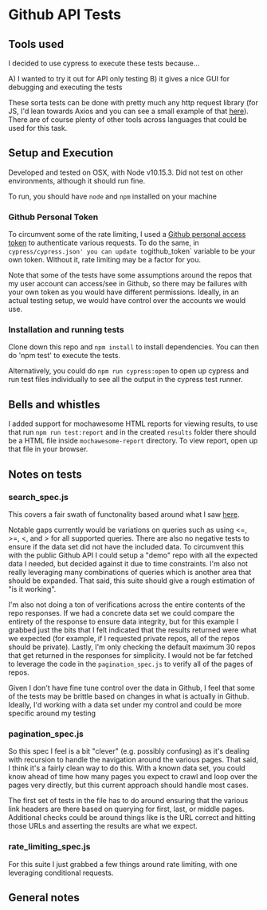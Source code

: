 # Github API Tests

## Tools used

I decided to use cypress to execute these tests because...

A) I wanted to try it out for API only testing
B) it gives a nice GUI for debugging and executing the tests

These sorta tests can be done with pretty much any http request library (for JS, I'd lean towards Axios and you can see a small example of that [here](https://github.com/thekiiingbob/minimal-api-testing)). There are of course plenty of other tools across languages that could be used for this task.

## Setup and Execution

Developed and tested on OSX, with Node v10.15.3. Did not test on other environments, although it should run fine.

To run, you should have `node` and `npm` installed on your machine

### Github Personal Token

To circumvent some of the rate limiting, I used a [Github personal access token](https://help.github.com/en/articles/creating-a-personal-access-token-for-the-command-line) to authenticate various requests. To do the same, in `cypress/cypress.json' you can update to`github_token` variable to be your own token. Without it, rate limiting may be a factor for you.

Note that some of the tests have some assumptions around the repos that my user account can access/see in Github, so there may be failures with your own token as you would have different permissions. Ideally, in an actual testing setup, we would have control over the accounts we would use.

### Installation and running tests

Clone down this repo and `npm install` to install dependencies. You can then do 'npm test' to execute the tests.

Alternatively, you could do `npm run cypress:open` to open up cypress and run test files individually to see all the output in the cypress test runner.

## Bells and whistles

I added support for mochawesome HTML reports for viewing results, to use that run `npm run test:report` and in the created `results` folder there should be a HTML file inside `mochawesome-report` directory. To view report, open up that file in your browser.

## Notes on tests

### search_spec.js

This covers a fair swath of functonality based around what I saw [here](https://help.github.com/en/articles/searching-for-repositories#search-within-a-users-or-organizations-repositories).

Notable gaps currently would be variations on queries such as using <=, >=, <, and > for all supported queries. There are also no negative tests to ensure if the data set did not have the included data. To circumvent this with the public Github API I could setup a "demo" repo with all the expected data I needed, but decided against it due to time constraints. I'm also not really leveraging many combinations of queries which is another area that should be expanded. That said, this suite should give a rough estimation of "is it working".

I'm also not doing a ton of verifications across the entire contents of the repo responses. If we had a concrete data set we could compare the entirety of the response to ensure data integrity, but for this example I grabbed just the bits that I felt indicated that the results returned were what we expected (for example, if I requested private repos, all of the repos should be private). Lastly, I'm only checking the default maximum 30 repos that get returned in the responses for simplicity. I would not be far fetched to leverage the code in the `pagination_spec.js` to verify all of the pages of repos.

Given I don't have fine tune control over the data in Github, I feel that some of the tests may be brittle based on changes in what is actually in Github. Ideally, I'd working with a data set under my control and could be more specific around my testing

### pagination_spec.js

So this spec I feel is a bit "clever" (e.g. possibly confusing) as it's dealing with recursion to handle the navigation around the various pages. That said, I think it's a fairly clean way to do this. With a known data set, you could know ahead of time how many pages you expect to crawl and loop over the pages very directly, but this current approach should handle most cases.

The first set of tests in the file has to do around ensuring that the various link headers are there based on querying for first, last, or middle pages. Additional checks could be around things like is the URL correct and hitting those URLs and asserting the results are what we expect.

### rate_limiting_spec.js

For this suite I just grabbed a few things around rate limiting, with one leveraging conditional requests.

## General notes
